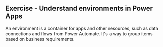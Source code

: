 ## Exercise - Understand environments in Power Apps

An environment is a container for apps and other resources, such as data connections and flows from Power Automate. It's a way to group items based on business requirements.


